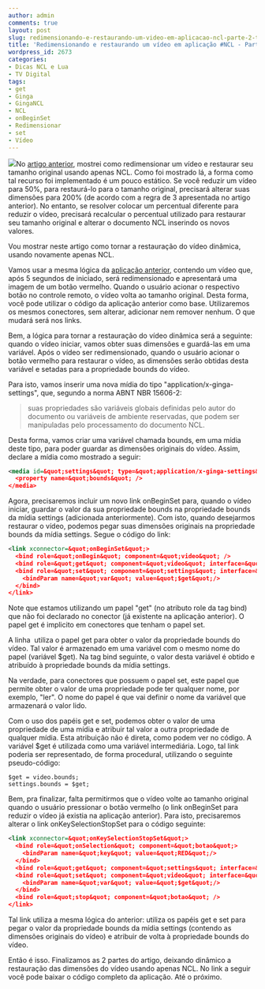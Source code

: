 ```yaml
---
author: admin
comments: true
layout: post
slug: redimensionando-e-restaurando-um-video-em-aplicacao-ncl-parte-2-tvd-in
title: 'Redimensionando e restaurando um vídeo em aplicação #NCL - Parte 2. #TVD #in'
wordpress_id: 2673
categories:
- Dicas NCL e Lua
- TV Digital
tags:
- get
- Ginga
- GingaNCL
- NCL
- onBeginSet
- Redimensionar
- set
- Vídeo
---
```


[![](http://manoelcampos.com.br/wp-content/uploads/resize1.png)](http://manoelcampos.com.br/wp-content/uploads/resize1.png)No [artigo anterior](http://manoelcampos.com.br/2012/09/13/redimensionando-e-restaurando-um-video-em-aplicacao-ncl-parte-1-tvd-in/), mostrei como redimensionar um vídeo e restaurar seu tamanho original usando apenas NCL. Como foi mostrado lá, a forma como tal recurso foi implementado é um pouco estático. Se você reduzir um vídeo para 50%, para restaurá-lo para o tamanho original, precisará alterar suas dimensões para 200% (de acordo com a regra de 3 apresentada no artigo anterior). No entanto, se resolver colocar um percentual diferente para reduzir o vídeo, precisará recalcular o percentual utilizado para restaurar seu tamanho original e alterar o documento NCL inserindo os novos valores.

Vou mostrar neste artigo como tornar a restauração do vídeo dinâmica, usando novamente apenas NCL.

Vamos usar a mesma lógica da [aplicação anterior](http://manoelcampos.com.br/2012/09/13/redimensionando-e-restaurando-um-video-em-aplicacao-ncl-parte-1-tvd-in/), contendo um vídeo que, após 5 segundos de iniciado, será redimensionado e apresentará uma imagem de um botão vermelho. Quando o usuário acionar o respectivo botão no controle remoto, o vídeo volta ao tamanho original. Desta forma, você pode utilizar o código da aplicação anterior como base. Utilizaremos os mesmos conectores, sem alterar, adicionar nem remover nenhum. O que mudará será nos links.

Bem, a lógica para tornar a restauração do vídeo dinâmica será a seguinte: quando o vídeo iniciar, vamos obter suas dimensões e guardá-las em uma variável. Após o vídeo ser redimensionado, quando o usuário acionar o botão vermelho para restaurar o vídeo, as dimensões serão obtidas desta variável e setadas para a propriedade bounds do vídeo.

Para isto, vamos inserir uma nova mídia do tipo "application/x-ginga-settings", que, segundo a norma ABNT NBR 15606-2:

<blockquote>suas propriedades são variáveis globais definidas pelo autor do documento ou variáveis de ambiente reservadas, que podem ser manipuladas pelo processamento do documento NCL.</blockquote>

Desta forma, vamos criar uma variável chamada bounds, em uma mídia deste tipo, para poder guardar as dimensões originais do vídeo. Assim, declare a mídia como mostrado a seguir:

```xml
<media id=&quot;settings&quot; type=&quot;application/x-ginga-settings&quot;>
  <property name=&quot;bounds&quot; />
</media>
```

Agora, precisaremos incluir um novo link onBeginSet para, quando o vídeo iniciar, guardar o valor da sua propriedade bounds na propriedade bounds da mídia settings (adicionada anteriormente). Com isto, quando desejarmos restaurar o vídeo, podemos pegar suas dimensões originais na propriedade bounds da mídia settings. Segue o código do link:

```xml
<link xconnector=&quot;onBeginSet&quot;>
  <bind role=&quot;onBegin&quot; component=&quot;video&quot; />
  <bind role=&quot;get&quot; component=&quot;video&quot; interface=&quot;bounds&quot;/>
  <bind role=&quot;set&quot; component=&quot;settings&quot; interface=&quot;bounds&quot;>
    <bindParam name=&quot;var&quot; value=&quot;$get&quot;/>
  </bind>
</link>
```

Note que estamos utilizando um papel "get" (no atributo role da tag bind) que não foi declarado no conector (já existente na aplicação anterior). O papel get é implicito em conectores que tenham o papel set.

A linha <bind role="get" component="video" interface="bounds"/> utiliza o papel get para obter o valor da propriedade bounds do vídeo. Tal valor é armazenado em uma variável com o mesmo nome do papel (variável $get). Na tag bind seguinte, o valor desta variável é obtido e atribuído à propriedade bounds da mídia settings.

Na verdade, para conectores que possuem o papel set, este papel que permite obter o valor de uma propriedade pode ter qualquer nome, por exemplo, "ler". O nome do papel é que vai definir o nome da variável que armazenará o valor lido.

Com o uso dos papéis get e set, podemos obter o valor de uma propriedade de uma mídia e atribuir tal valor a outra propriedade de qualquer mídia. Esta atribuição não é direta, como podem ver no código. A variável $get é utilizada como uma variável intermediária. Logo, tal link poderia ser representado, de forma procedural, utilizando o seguinte pseudo-código:

```
$get = video.bounds;
settings.bounds = $get;
```

Bem, pra finalizar, falta permitirmos que o vídeo volte ao tamanho original quando o usuário pressionar o botão vermelho (o link onBeginSet para reduzir o vídeo já existia na aplicação anterior). Para isto, precisaremos alterar o link onKeySelectionStopSet para o código seguinte:

```xml
<link xconnector=&quot;onKeySelectionStopSet&quot;>
  <bind role=&quot;onSelection&quot; component=&quot;botao&quot;>
    <bindParam name=&quot;key&quot; value=&quot;RED&quot;/>
  </bind>
  <bind role=&quot;get&quot; component=&quot;settings&quot; interface=&quot;bounds&quot;/>
  <bind role=&quot;set&quot; component=&quot;video&quot; interface=&quot;bounds&quot;>
    <bindParam name=&quot;var&quot; value=&quot;$get&quot;/>
  </bind>
  <bind role=&quot;stop&quot; component=&quot;botao&quot; />
</link>
```

Tal link utiliza a mesma lógica do anterior: utiliza os papéis get e set para pegar o valor da propriedade bounds da mídia settings (contendo as dimensões originais do vídeo) e atribuir de volta à propriedade bounds do vídeo.

Então é isso. Finalizamos as 2 partes do artigo, deixando dinâmico a restauração das dimensões do vídeo usando apenas NCL.
No link a seguir você pode baixar o código completo da aplicação. Até o próximo.
